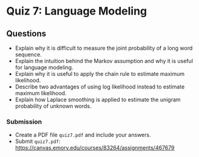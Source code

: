 # Quiz 7: Language Modeling

## Questions

* Explain why it is difficult to measure the joint probability of a long word sequence.
* Explain the intuition behind the Markov assumption and why it is useful for language modeling.
* Explain why it is useful to apply the chain rule to estimate maximum likelihood.
* Describe two advantages of using log likelihood instead to estimate maximum likelihood.
* Explain how Laplace smoothing is applied to estimate the unigram probability of unknown words.

### Submission

* Create a PDF file `quiz7.pdf` and include your answers.
* Submit `quiz7.pdf`: https://canvas.emory.edu/courses/83264/assignments/467679
